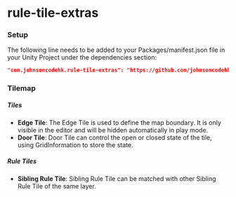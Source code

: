 # rule-tile-extras

### Setup

The following line needs to be added to your Packages/manifest.json file in your Unity Project under the dependencies section:

```json
"com.johnsoncodehk.rule-tile-extras": "https://github.com/johnsoncodehk/rule-tile-extras.git"
```

### Tilemap

##### Tiles

- **Edge Tile**: The Edge Tile is used to define the map boundary. It is only visible in the editor and will be hidden automatically in play mode.
- **Door Tile**: Door Tile can control the open or closed state of the tile, using GridInformation to store the state.

##### Rule Tiles

- **Sibling Rule Tile**: Sibling Rule Tile can be matched with other Sibling Rule Tile of the same layer.
